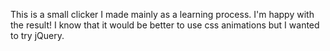 This is a small clicker I made mainly as a learning process. 
I'm happy with the result! I know that it would be better to use css animations but I wanted to try jQuery.
